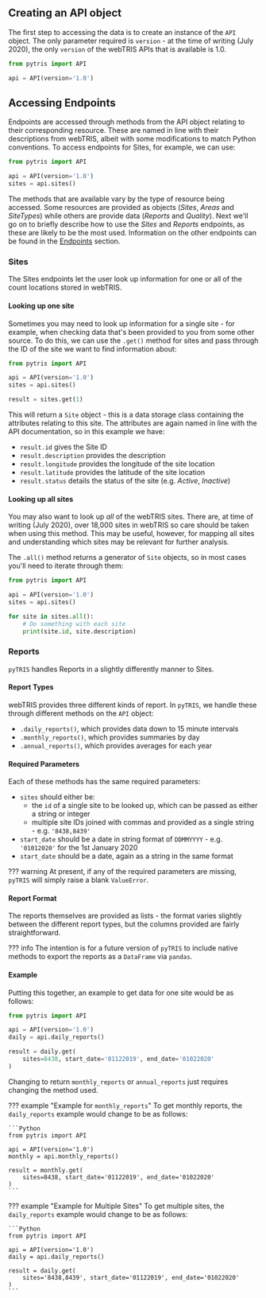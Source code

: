 ## Creating an API object
The first step to accessing the data is to create an instance of the `API` 
object. The only parameter required is `version` - at the time of writing 
(July 2020), the only `version` of the webTRIS APIs that is available is 1.0.

```Python
from pytris import API

api = API(version='1.0')
```

## Accessing Endpoints
Endpoints are accessed through methods from the API object relating to their
corresponding resource. These are named in line with their descriptions from 
webTRIS, albeit with some modifications to match Python conventions. To access 
endpoints for Sites, for example, we can use:

```Python
from pytris import API

api = API(version='1.0')
sites = api.sites()
```

The methods that are available vary by the type of resource being accessed. Some
resources are provided as objects (_Sites_, _Areas_ and _SiteTypes_) while 
others are provide data (_Reports_ and _Quality_). Next we'll go on to briefly 
describe how to use the _Sites_ and _Reports_ endpoints, as these are likely to 
be the most used. Information on the other endpoints can be found in the 
[Endpoints](./endpoints.md) section.

### Sites
The Sites endpoints let the user look up information for one or all of the count
locations stored in webTRIS.

#### Looking up one site
Sometimes you may need to look up information for a single site - for example, 
when checking data that's been provided to you from some other source. To do 
this, we can use the `.get()` method for sites and pass through the ID of the
site we want to find information about:

```Python
from pytris import API

api = API(version='1.0')
sites = api.sites()

result = sites.get(1)
```

This will return a `Site` object - this is a data storage class containing the 
attributes relating to this site. The attributes are again named in line with 
the API documentation, so in this example we have:

- `result.id` gives the Site ID
- `result.description` provides the description
- `result.longitude` provides the longitude of the site location
- `result.latitude` provides the latitude of the site location
- `result.status` details the status of the site (e.g. _Active_, _Inactive_)

#### Looking up all sites
You may also want to look up _all_ of the webTRIS sites. There are, at time of
writing (July 2020), over 18,000 sites in webTRIS so care should be taken when
using this method. This may be useful, however, for mapping all sites and 
understanding which sites may be relevant for further analysis.

The `.all()` method returns a generator of `Site` objects, so in most cases 
you'll need to iterate through them:

```Python
from pytris import API

api = API(version='1.0')
sites = api.sites()

for site in sites.all():
    # Do something with each site
    print(site.id, site.description)
```

### Reports
`pyTRIS` handles Reports in a slightly differently manner to Sites. 

#### Report Types
webTRIS provides three different kinds of report. In `pyTRIS`, we handle these
through different methods on the `API` object:

* `.daily_reports()`, which provides data down to 15 minute intervals
* `.monthly_reports()`, which provides summaries by day
* `.annual_reports()`, which provides averages for each year

#### Required Parameters
Each of these methods has the same required parameters:

* `sites` should either be:
    * the `id` of a single site to be looked up, which can be passed as either a 
      string or integer
    * multiple site IDs joined with commas and provided as a single string - 
      e.g. `'8438,8439'`
* `start_date` should be a date in string format of `DDMMYYYY` - e.g. 
  `'01012020'` for the 1st January 2020
* `start_date` should be a date, again as a string in the same format

??? warning
    At present, if any of the required parameters are missing, `pyTRIS` will 
    simply raise a blank `ValueError`.

#### Report Format
The reports themselves are provided as lists - the format varies slightly 
between the different report types, but the columns provided are fairly 
straightforward.

??? info
    The intention is for a future version of `pyTRIS` to include native methods 
    to export the reports as a `DataFrame` via `pandas`.

#### Example
Putting this together, an example to get data for one site would be as follows:

```Python
from pytris import API

api = API(version='1.0')
daily = api.daily_reports()

result = daily.get(
    sites=8438, start_date='01122019', end_date='01022020'
)
```

Changing to return `monthly_reports` or `annual_reports` just requires changing
the method used.

??? example "Example for `monthly_reports`"
    To get monthly reports, the `daily_reports` example would change to be as 
    follows:

    ```Python
    from pytris import API

    api = API(version='1.0')
    monthly = api.monthly_reports()

    result = monthly.get(
        sites=8438, start_date='01122019', end_date='01022020'
    )
    ```

??? example "Example for Multiple Sites"
    To get multiple sites, the `daily_reports` example would change to be as 
    follows:

    ```Python
    from pytris import API

    api = API(version='1.0')
    daily = api.daily_reports()

    result = daily.get(
        sites='8438,8439', start_date='01122019', end_date='01022020'
    )
    ```